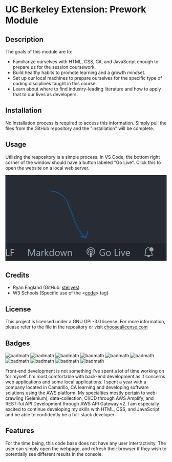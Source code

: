 # UC Berkeley Extension: Prework Module

## Description

The goals of this module are to:

- Familiarize ourselves with HTML, CSS, Git, and JavaScript enough to prepare us for the session coursework.
- Build healthy habits to promote learning and a growth mindset.
- Set up our local machines to prepare ourselves for the specific type of coding disciplines taught in this course.
- Learn about where to find industry-leading literature and how to apply that to our lives as developers.

## Installation

No installation process is required to access this information. Simply pull the files from the GitHub repository and the "installation" will be complete.

## Usage

Utilizing the respository is a simple process. In VS Code, the bottom right corner of the window should have a button labeled "Go Live". Click this to open the website on a local web server.

![Start the website using the "Go Live" buttom](assets/golive.png)

## Credits

- Ryan England (GitHub: [stellyes](https://github.com/stellyes))
- W3 Schools (Specific use of the <[code](https://www.w3schools.com/TAGs/tag_code.asp)> tag)

## License

This project is licensed under a GNU GPL-3.0 license. For more information, please refer to the file in the repository or visit [choosealicense.com](https://choosealicense.com/licenses/gpl-3.0/)

## Badges

![badmath](https://img.shields.io/badge/Amazon_AWS-familiar-232F3E?logo=amazonaws)
![badmath](https://img.shields.io/badge/AWS_API_Gateway-proficient-FF4F8B?logo=amazonapigateway)
![badmath](https://img.shields.io/badge/Amazon_EC2-proficient-FF9900?logo=amazonec2)
![badmath](https://img.shields.io/badge/Amazon_IAM-proficient-DD344C?logo=amazoniam)
![badmath](https://img.shields.io/badge/AWS_Lambda-proficient-FF9900?logo=awslambda)
![badmath](https://img.shields.io/badge/AWS_Amplify-proficient-FF9900?logo=awsamplify)
![badmath](https://img.shields.io/badge/AWS_Dynamo_DB-proficient-4053D6?logo=amazondynamodb)
![badmath](https://img.shields.io/badge/Amazon_Route_53-proficient-8C4FFF?logo=amazonroute53)
![badmath](https://img.shields.io/badge/Python-proficient-FECC00?logo=python)
![badmath](https://img.shields.io/badge/Selenium-proficient-43B02A?logo=Selenium)

Front-end development is not something I've spent a lot of time working on for myself. I'm most comfortable with back-end development as it concerns web applications and some local applications. I spent a year with a company located in Camarillo, CA learning and developing software solutions using the AWS platform. My specialties mostly pertain to web-crawling (Selenium), data-collection, CI/CD through AWS Amplify, and REST-ful API Development through AWS API Gateway v2. I am especially excited to continue developing my skills with HTML, CSS, and JavaScript and be able to confidently be a full-stack developer

## Features

For the time being, this code base does not have any user interractivity. The user can simply open the webpage, and refresh their browser if they wish to potentially see different results in the console.
